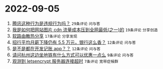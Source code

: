 # 2022-09-05

1. [腾讯这种行为是违规行为吗？](https://www.v2ex.com/t/877717) `29条评论` `问与答`
1. [我是如何把网站图片 cdn 流量成本压到全网最低(之一)的](https://www.v2ex.com/t/877718) `19条评论` `分享创造`
1. [软路由散热分享](https://www.v2ex.com/t/877714) `17条评论` `分享发现`
1. [招行平均月薪下降仍有 5.5 万元，银行这么香？](https://www.v2ex.com/t/877720) `12条评论` `问与答`
1. [是不是都在开发记账 app？？](https://www.v2ex.com/t/877710) `12条评论` `问与答`
1. [请问杭州这边坐地铁有什么方式可以优惠一点么](https://www.v2ex.com/t/877725) `9条评论` `问与答`
1. [观测到 letsencrypt 服务器连接超时](https://www.v2ex.com/t/877716) `7条评论` `宽带症候群`
